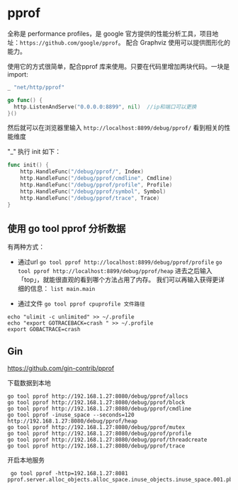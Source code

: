 # pprof 
全称是 performance profiles，是 google 官方提供的性能分析工具，项目地址：`https://github.com/google/pprof`。
配合 Graphviz 使用可以提供图形化的能力。

使用它的方式很简单，配合pprof 库来使用。只要在代码里增加两块代码。一块是 import:
```go
_ "net/http/pprof"

go func() {
  http.ListenAndServe("0.0.0.0:8899", nil)  //ip和端口可以更换
}()
```
然后就可以在浏览器里输入 `http://localhost:8899/debug/pprof/` 看到相关的性能维度

"_" 执行 init 如下：
```go
func init() {
	http.HandleFunc("/debug/pprof/", Index)
	http.HandleFunc("/debug/pprof/cmdline", Cmdline)
	http.HandleFunc("/debug/pprof/profile", Profile)
	http.HandleFunc("/debug/pprof/symbol", Symbol)
	http.HandleFunc("/debug/pprof/trace", Trace)
}
```
## 使用 go tool pprof 分析数据

有两种方式：

- 通过url
`go tool pprof http://localhost:8899/debug/pprof/profile`
`go tool pprof http://localhost:8899/debug/pprof/heap`
进去之后输入「top」，就能很直观的看到哪个方法占用了内存。
我们可以再输入获得更详细的信息：
`list main.main`

- 通过文件 `go tool pprof cpuprofile 文件路径`
```shell
echo "ulimit -c unlimited" >> ~/.profile
echo "export GOTRACEBACK=crash " >> ~/.profile
export GOBACTRACE=crash
```

## Gin

https://github.com/gin-contrib/pprof

下载数据到本地
```shell
go tool pprof http://192.168.1.27:8080/debug/pprof/allocs
go tool pprof http://192.168.1.27:8080/debug/pprof/block
go tool pprof http://192.168.1.27:8080/debug/pprof/cmdline
go tool pprof -inuse_space --seconds=120 http://192.168.1.27:8080/debug/pprof/heap
go tool pprof http://192.168.1.27:8080/debug/pprof/mutex
go tool pprof http://192.168.1.27:8080/debug/pprof/profile
go tool pprof http://192.168.1.27:8080/debug/pprof/threadcreate
go tool pprof http://192.168.1.27:8080/debug/pprof/trace
```
开启本地服务
```shell
 go tool pprof -http=192.168.1.27:8081 pprof.server.alloc_objects.alloc_space.inuse_objects.inuse_space.001.pb.gz
```
